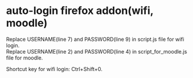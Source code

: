 # auto-login firefox addon(wifi, moodle)

Replace USERNAME(line 7) and PASSWORD(line 9) in script.js file for wifi login.  
Replace USERNAME(line 2) and PASSWORD(line 4) in script_for_moodle.js file for moodle.  
  
Shortcut key for wifi login: Ctrl+Shift+0.  
